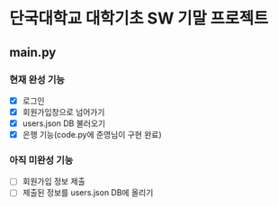 # 단국대학교 대학기초 SW 기말 프로젝트

## main.py

### 현재 완성 기능

- [x] 로그인
- [x] 회원가입창으로 넘어가기
- [x] users.json DB 불러오기
- [x] 은행 기능(code.py에 준영님이 구현 완료)

### 아직 미완성 기능

- [ ] 회원가입 정보 제출
- [ ] 제출된 정보를 users.json DB에 올리기
